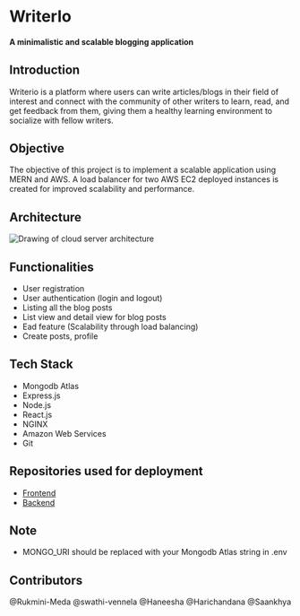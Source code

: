 # WriterIo
#### A minimalistic and scalable blogging application

## Introduction

Writerio is a platform where users can write articles/blogs in their field of interest and connect with the community of other writers to learn, read, and get feedback from them, giving them a healthy learning environment to socialize with fellow writers.

## Objective

The objective of this project is to implement a scalable application using MERN and AWS. A load balancer for two AWS EC2 deployed instances is created for improved scalability and performance.

## Architecture

![Drawing of cloud server architecture](https://github.com/swathi-vennela/WriterIo/blob/main/architecture.jpg)

## Functionalities

- User registration  
- User authentication (login and logout) 
- Listing all the blog posts 
- List view and detail view for blog posts 
- Ead feature (Scalability through load balancing)
- Create posts, profile 

## Tech Stack

- Mongodb Atlas
- Express.js
- Node.js
- React.js
- NGINX
- Amazon Web Services
- Git

## Repositories used for deployment

- [Frontend](https://github.com/Rukmini-Meda/WriterIo-frontend)
- [Backend](https://github.com/Rukmini-Meda/WriterIo-backend)

## Note

- MONGO_URI should be replaced with your Mongodb Atlas string in .env

## Contributors

@Rukmini-Meda
@swathi-vennela
@Haneesha
@Harichandana
@Saankhya
